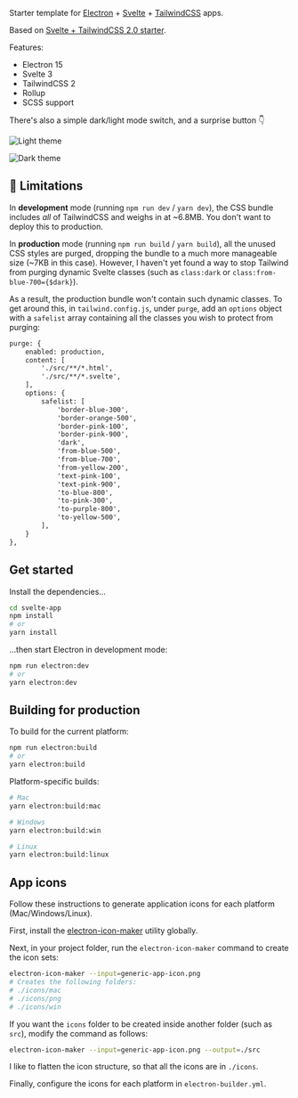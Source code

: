 
Starter template for [Electron](https://www.electronjs.org/) + [Svelte](https://svelte.dev) + [TailwindCSS](https://tailwindcss.com) apps.

Based on [Svelte + TailwindCSS 2.0 starter](https://github.com/breadthe/svelte-tailwind2-starter).

Features:

- Electron 15
- Svelte 3
- TailwindCSS 2
- Rollup
- SCSS support

There's also a simple dark/light mode switch, and a surprise button 👇

![Light theme](https://user-images.githubusercontent.com/17433578/108366386-edf5d200-71bd-11eb-8c9b-bd355ebb0de0.png)

![Dark theme](https://user-images.githubusercontent.com/17433578/108366378-eafae180-71bd-11eb-8ad2-40cec4f6b7b2.png)

## 🚨 Limitations

In **development** mode (running `npm run dev` / `yarn dev`), the CSS bundle includes *all* of TailwindCSS and weighs in at ~6.8MB. You don't want to deploy this to production.

In **production** mode (running `npm run build` / `yarn build`), all the unused CSS styles are purged, dropping the bundle to a much more manageable size (~7KB in this case). However, I haven't yet found a way to stop Tailwind from purging dynamic Svelte classes (such as `class:dark` or `class:from-blue-700={$dark}`).

As a result, the production bundle won't contain such dynamic classes. To get around this, in `tailwind.config.js`, under `purge`, add an `options` object with a `safelist` array containing all the classes you wish to protect from purging:

```diff
purge: {
    enabled: production,
    content: [
        './src/**/*.html',
        './src/**/*.svelte',
    ],
    options: {
        safelist: [
            'border-blue-300',
            'border-orange-500',
            'border-pink-100',
            'border-pink-900',
            'dark',
            'from-blue-500',
            'from-blue-700',
            'from-yellow-200',
            'text-pink-100',
            'text-pink-900',
            'to-blue-800',
            'to-pink-300',
            'to-purple-800',
            'to-yellow-500',
        ],
    }
},
```

## Get started

Install the dependencies...

```bash
cd svelte-app
npm install
# or
yarn install
```

...then start Electron in development mode:

```bash
npm run electron:dev
# or
yarn electron:dev
```

## Building for production

To build for the current platform:

```bash
npm run electron:build
# or
yarn electron:build
```

Platform-specific builds:

```bash
# Mac
yarn electron:build:mac

# Windows
yarn electron:build:win

# Linux
yarn electron:build:linux

```

## App icons

Follow these instructions to generate application icons for each platform (Mac/Windows/Linux).

First, install the [electron-icon-maker](https://github.com/jaretburkett/electron-icon-maker) utility globally.

Next, in your project folder, run the `electron-icon-maker` command to create the icon sets:

```bash
electron-icon-maker --input=generic-app-icon.png
# Creates the following folders:
# ./icons/mac
# ./icons/png
# ./icons/win
```

If you want the `icons` folder to be created inside another folder (such as `src`), modify the command as follows:

```bash
electron-icon-maker --input=generic-app-icon.png --output=./src
```

I like to flatten the icon structure, so that all the icons are in `./icons`.

Finally, configure the icons for each platform in `electron-builder.yml`.

